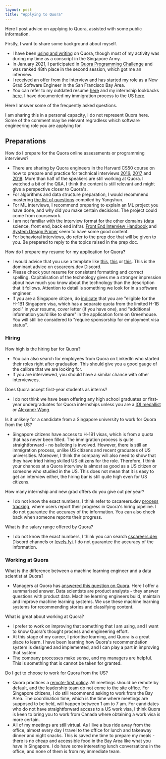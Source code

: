 ```yaml
---
layout: post
title: "Applying to Quora"
---
```


Here I post advice on applying to Quora, assisted with some public information.

Firstly, I want to share some background about myself.
- I have been [using and writing](https://www.quora.com/profile/Tong-Hui-Kang-1) on Quora, though most of my activity was during my time as a conscript in the Singapore Army.
- In January 2021, I participated in [Quora Programming Challenge](https://challenge2021.quora.com/) and was ranked 48th place in the second session, which got me an interview.
- I received an offer from the interview and has started my role as a New Grad Software Engineer in the San Francisco Bay Area.
- You can refer to my outdated resume [here](https://blog.huikang.dev/resume/) and my internship lookbacks [here](https://blog.huikang.dev/2021/05/14/internship-reflections.html). I have documented my immigration process to the US [here](https://blog.huikang.dev/2021/11/06/starting-out-h1b1.html).

Here I answer some of the frequently asked questions.

I am sharing this in a personal capacity, I do not represent Quora here. Some of the comment may be relevant regradless which software engineering role you are applying for.



## Preparations

How do I prepare for the Quora online assessments or programming interviews?
- There are sharing by Quora engineers in the Harvard CS50 course on how to prepare and practice for technical interviews [2016](https://www.youtube.com/watch?v=qIi-tIrcaww), [2017](https://www.youtube.com/watch?v=eJjg2MkYPaY) and [2018](https://www.youtube.com/watch?v=49pTVXaqJKU). More than half of the speakers are still working at Quora. I watched a bit of the Q&A, I think the content is still relevant and might give a perspective closer to Quora's.
- For algorithms and data structure preparation, I would recommend mastering [the list of questions](https://www.techinterviewhandbook.org/best-practice-questions) compiled by Yangshun.
- For ML interviews, I recommend preparing to explain an ML project you have done, and why did you make certain decisions. The project could come from coursework.
- I am not familiar with the interview format for the other domains (data science, front end, back end infra). [Front End Interview Handbook](https://www.frontendinterviewhandbook.com/) and [System Design Primer](https://github.com/donnemartin/system-design-primer) seem to have some good content.
- For behavioral interviews, do refer to the prep doc that will be given to you. Be prepared to reply to the topics raised in the prep doc.


How do I prepare my resume for my application for Quora?
- I would advice that you use a template like [this](https://www.overleaf.com/latex/templates/jakes-resume/syzfjbzwjncs), [this](https://resumake.io/) or [this](https://www.overleaf.com/latex/templates/deedy-cv/bjryvfsjdyxz). This is the dominant advice on cscareers.dev Discord.
- Please check your resume for consistent formatting and correct spelling. Capitalisation of the technology gives me a stronger impression about how much you know about the technology than the description that it follows. Attention to detail is something we look for in a software engineer.
- If you are a Singapore citizen, do [indicate](https://luyangkenneth.github.io/evolution-of-resumes/) that you are "eligible for the H-1B1 Singapore visa, which has a separate quota from the limited H-1B pool" in your resume, cover letter (if you have one), and "additional information you'd like to share" in the application form on Greenhouse. You will still be considered to "require sponsorship for employment visa status".



### Hiring

How high is the hiring bar for Quora?
- You can also search for employees from Quora on LinkedIn who started their roles right after graduation. This should give you a good gauge of the calibre that we are looking for.
- If you are interviewed, you should have a similar chance with other interviewees.


Does Quora accept first-year students as interns?
- I do not think we have been offering any high school graduates or first-year undergraduates for Quora internships unless you are a [IOI medallist](https://www.linkedin.com/in/hjohnny/) or [Alexandr Wang](https://www.linkedin.com/in/alexandrwang/).


Is it unlikely for a candidate from a Singapore university to work for Quora from the US?
- Singapore citizens have access to H-1B1 visas, which is from a quota that has never been filled. The immigration process is quite straightforward - no balloting is involved. However, there is still an immigration process, unlike US citizens and recent graduates of US universities. Moreover, I think the company will also need to show that they have tried hiring skilled US citizens for the role. Therefore, I think your chances at a Quora interview is almost as good as a US citizen or someone who studied in the US. This does not mean that it is easy to get an interview either, the hiring bar is still quite high even for US citizens.


How many internship and new grad offers do you give out per year?
- I do not know the exact numbers, I think refer to cscareers.dev [process tracking](https://www.cscareers.dev/process-tracking), where users report their progress in Quora's hiring pipeline. I do not guarantee the accuracy of the information. You can also check back when someone reports their progress.


What is the salary range offered by Quora?
- I do not know the exact numbers, I think you can search [cscareers.dev](https://www.cscareers.dev/process-tracking) Discord channels or [levels.fyi](https://www.levels.fyi/company/Quora/salaries/Software-Engineer/). I do not guarantee the accuracy of the information.



### Working at Quora

What is the difference between a machine learning engineer and a data scientist at Quora?
- Managers at Quora has [answered this question on Quora](https://www.quora.com/What-is-the-difference-between-a-machine-learning-engineer-and-a-data-scientist-at-Quora). Here I offer a summarised answer. Data scientists are product analysts - they answer questions with product data. Machine learning engineers build, maintain and improve machine learning systems. We use these machine learning systems for recommending stories and classifying content.


What is great about working at Quora?
- I prefer to work on improving that something that I am using, and I want to know Quora's thought process and engineering effort.
- At this stage of my career, I prioritise learning, and Quora is a great place to learn. I have been learning how Quora's recommendation system is designed and implemented, and I can play a part in improving that system.
- The company processes make sense, and my managers are helpful. This is something that is cannot be taken for granted.


Do I get to choose to work for Quora from the US?
- Quora practices a [remote-first policy](https://quorablog.quora.com/Remote-First-at-Quora). All meetings should be remote by default, and the leadership team do not come to the site office. For Singapore citizens, I do still recommend asking to work from the Bay Area. The coordination time, which is the time where meetings are supposed to be held, will happen between 1 am to 7 am. For candidates who do not have straightforward access to a US work visa, I think Quora is keen to bring you to work from Canada where obtaining a work visa is more certain.
- All of my meetings are still virtual. As I live a bus ride away from the office, almost every day I travel to the office for lunch and takeaway dinner and night snacks. This is saved me time to prepare my meals - there is no cheap and accessible food in the Bay Area like what you have in Singapore. I do have some interesting lunch conversations in the office, and none of them is from my immediate team.
